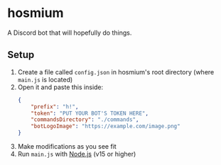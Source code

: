 # hosmium

A Discord bot that will hopefully do things.

## Setup

1. Create a file called `config.json` in hosmium's root directory (where `main.js` is located)
2. Open it and paste this inside:
   ```json
   {
       "prefix": "h!",
       "token": "PUT YOUR BOT'S TOKEN HERE",
       "commandsDirectory": "./commands",
       "botLogoImage": "https://example.com/image.png"
   }
   ```
3. Make modifications as you see fit
4. Run `main.js` with [Node.js](https://nodejs.org/en/) (v15 or higher)